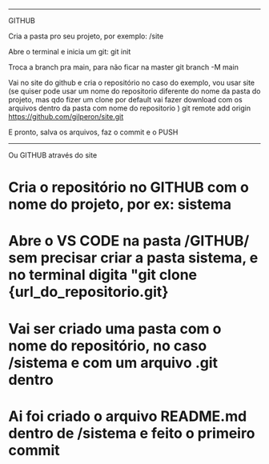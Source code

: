 ------------------------------------

GITHUB

Cria a pasta pro seu projeto, por exemplo: /site

Abre o terminal e inicia um git:
git init

Troca a branch pra main, para não ficar na master
git branch -M main

Vai no site do github e cria o repositório no caso do exemplo, vou usar site (se quiser pode usar um nome do repositorio diferente do nome da pasta do projeto, mas qdo fizer um clone por default vai fazer download com os arquivos dentro da pasta com nome do repositorio )
git remote add origin https://github.com/gilperon/site.git

E pronto, salva os arquivos, faz o commit e o PUSH 

--------------------------------------

Ou GITHUB através do site

# Cria o repositório no GITHUB com o nome do projeto, por ex: sistema

# Abre o VS CODE na pasta /GITHUB/ sem precisar criar a pasta sistema, e no terminal digita "git clone {url_do_repositorio.git} 

# Vai ser criado uma pasta com o nome do repositório, no caso /sistema e com um arquivo .git dentro

# Ai foi criado o arquivo README.md dentro de /sistema e feito o primeiro commit


